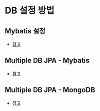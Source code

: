 # DB 설정 방법

## Mybatis 설정 
-  [참고](https://github.com/edel1212/springBootStudy/tree/main/dbStudy/mybatis)

## Multiple DB JPA - Mybatis 
-  [참고](https://github.com/edel1212/springBootStudy/tree/main/dbStudy/multipleDB-rdb)

## Multiple DB JPA - MongoDB
-  [참고](https://github.com/edel1212/springBootStudy/tree/main/dbStudy/multipleDB-rdb)